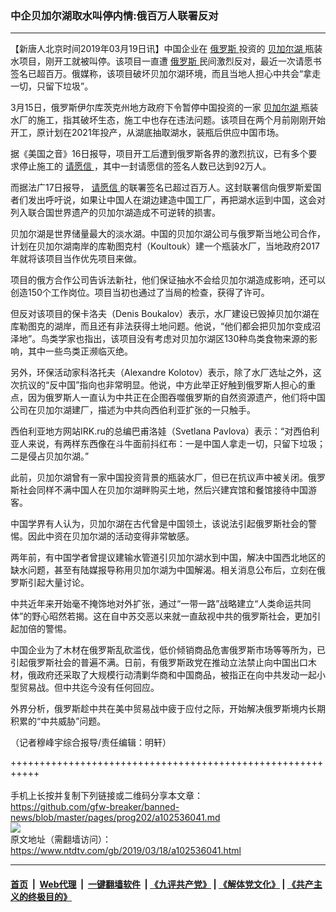 ### 中企贝加尔湖取水叫停内情:俄百万人联署反对
------------------------

<div class="post_content" itemprop="articleBody">
 <p>
  【新唐人北京时间2019年03月19日讯】中国企业在
  <a href="https://www.ntdtv.com/gb/俄罗斯.htm">
   俄罗斯
  </a>
  投资的
  <a href="https://www.ntdtv.com/gb/贝加尔湖.htm">
   贝加尔湖
  </a>
  瓶装水项目，刚开工就被叫停。该项目一直遭
  <a href="https://www.ntdtv.com/gb/俄罗斯.htm">
   俄罗斯
  </a>
  民间激烈反对，最近一次请愿书签名已超百万。俄媒称，该项目破坏贝加尔湖环境，而且当地人担心中共会“拿走一切，只留下垃圾”。
 </p>
 <p>
  3月15日，俄罗斯伊尔库茨克州地方政府下令暂停中国投资的一家
  <a href="https://www.ntdtv.com/gb/贝加尔湖.htm">
   贝加尔湖
  </a>
  瓶装水厂的施工，指其破坏生态，施工中也存在违法问题。该项目在两个月前刚刚开始开工，原计划在2021年投产，从湖底抽取湖水，装瓶后供应中国市场。
 </p>
 <p>
  据《美国之音》16日报导，项目开工后遭到俄罗斯各界的激烈抗议，已有多个要求停止施工的
  <a href="https://www.ntdtv.com/gb/请愿信.htm">
   请愿信
  </a>
  ，其中一封请愿信的签名人数已达到92万人。
 </p>
 <p>
  而据法广17日报导，
  <a href="https://www.ntdtv.com/gb/请愿信.htm">
   请愿信
  </a>
  的联署签名已超过百万人。这封联署信向俄罗斯爱国者们发出呼吁说，如果让中国人在湖边建造中国工厂，再把湖水运到中国，这会对列入联合国世界遗产的贝加尔湖造成不可逆转的损害。
 </p>
 <p>
  贝加尔湖是世界储量最大的淡水湖。中国的贝加尔湖公司与俄罗斯当地公司合作，计划在贝加尔湖南岸的库勒图克村（Koultouk）建一个瓶装水厂，当地政府2017年就将该项目当作优先项目来做。
 </p>
 <p>
  项目的俄方合作公司告诉法新社，他们保证抽水不会给贝加尔湖造成影响，还可以创造150个工作岗位。项目当初也通过了当局的检查，获得了许可。
 </p>
 <p>
  但反对该项目的保卡洛夫（Denis Boukalov）表示，水厂建设已毁掉贝加尔湖在库勒图克的湖岸，而且还有非法获得土地问题。他说，“他们都会把贝加尔变成沼泽地”。鸟类学家也指出，该项目没有考虑对贝加尔湖区130种鸟类食物来源的影响，其中一些鸟类正濒临灭绝。
 </p>
 <p>
  另外，环保活动家科洛托夫（Alexandre Kolotov）表示，除了水厂选址之外，这次抗议的“反中国”指向也非常明显。他说，中方此举正好触到俄罗斯人担心的重点，因为俄罗斯人一直认为中共正在企图吞噬俄罗斯的自然资源遗产，他们将中国公司在贝加尔湖建厂，描述为中共向西伯利亚扩张的一只触手。
 </p>
 <p>
  西伯利亚地方网站IRK.ru的总编巴甫洛娃（Svetlana Pavlova）表示：“对西伯利亚人来说，有两样东西像在斗牛面前抖红布：一是中国人拿走一切，只留下垃圾；二是侵占贝加尔湖。”
 </p>
 <p>
  此前，贝加尔湖曾有一家中国投资背景的瓶装水厂，但已在抗议声中被关闭。俄罗斯社会同样不满中国人在贝加尔湖畔购买土地，然后兴建宾馆和餐馆接待中国游客。
 </p>
 <p>
  中国学界有人认为，贝加尔湖在古代曾是中国领土，该说法引起俄罗斯社会的警惕。因此中资在贝加尔湖的活动变得非常敏感。
 </p>
 <p>
  两年前，有中国学者曾提议建输水管道引贝加尔湖水到中国，解决中国西北地区的缺水问题，甚至有陆媒报导称用贝加尔湖为中国解渴。相关消息公布后，立刻在俄罗斯引起大量讨论。
 </p>
 <p>
  中共近年来开始毫不掩饰地对外扩张，通过“一带一路”战略建立“人类命运共同体”的野心昭然若揭。这在自中苏交恶以来就一直敌视中共的俄罗斯社会，更加引起加倍的警惕。
 </p>
 <p>
  中国企业为了木材在俄罗斯乱砍滥伐，低价倾销商品危害俄罗斯市场等等所为，已引起俄罗斯社会的普遍不满。日前，有俄罗斯政党在推动立法禁止向中国出口木材，俄政府还采取了大规模行动清剿华商和中国商品，被指正在向中共发动一起小型贸易战。但中共迄今没有任何回应。
 </p>
 <p>
  外界分析，俄罗斯趁中共在美中贸易战中疲于应付之际，开始解决俄罗斯境内长期积累的“中共威胁”问题。
 </p>
 <p>
  （记者穆峰宇综合报导/责任编辑：明轩）
 </p>
 <div class="single_ad">
 </div>
</div>

+++++++++++++++++++++++++++++++++++++++++++++++++++++++++++<br/><br/>
手机上长按并复制下列链接或二维码分享本文章：<br/>
https://github.com/gfw-breaker/banned-news/blob/master/pages/prog202/a102536041.md <br/>
<a href='https://github.com/gfw-breaker/banned-news/blob/master/pages/prog202/a102536041.md'><img src='https://github.com/gfw-breaker/banned-news/blob/master/pages/prog202/a102536041.md.png'/></a> <br/>
原文地址（需翻墙访问）：https://www.ntdtv.com/gb/2019/03/18/a102536041.html


------------------------
#### [首页](https://github.com/gfw-breaker/banned-news/blob/master/README.md) &nbsp;|&nbsp; [Web代理](https://github.com/labour-camp/helloworld) &nbsp;|&nbsp; [一键翻墙软件](https://github.com/gfw-breaker/nogfw/blob/master/README.md) &nbsp;| [《九评共产党》](https://github.com/gfw-breaker/9ping.md/blob/master/README.md#九评之一评共产党是什么) | [《解体党文化》](https://github.com/gfw-breaker/jtdwh.md/blob/master/README.md) | [《共产主义的终极目的》](https://github.com/gfw-breaker/gczydzjmd.md/blob/master/README.md)

